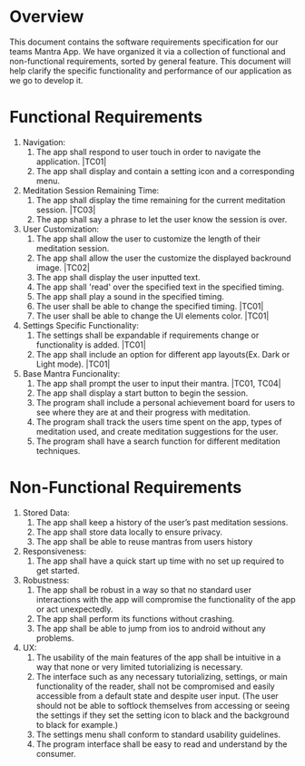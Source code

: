 # Overview
This document contains the software requirements specification for our teams Mantra App. We have organized it via a collection of functional and non-functional requirements, sorted by general feature. This document will help clarify the specific functionality and performance of our application as we go to develop it.

# Functional Requirements

1. Navigation:
	1. The app shall respond to user touch in order to navigate the application. |TC01|
	2. The app shall display and contain a setting icon and a corresponding menu. 
2. Meditation Session Remaining Time:
	1. The app shall display the time remaining for the current meditation session. |TC03| 
	2. The app shall say a phrase to let the user know the session is over.
3. User Customization:
	1. The app shall allow the user to customize the length of their meditation session.
	2. The app shall allow the user the customize the displayed backround image. |TC02|
	3. The app shall display the user inputted text.
	4. The app shall 'read' over the specified text in the specified timing.
	5. The app shall play a sound in the specified timing.
	6. The user shall be able to change the specified timing. |TC01|
	7. The user shall be able to change the UI elements color. |TC01|
4. Settings Specific Functionality:
	1. The settings shall be expandable if requirements change or functionality is added. |TC01|
	2. The app shall include an option for different app layouts(Ex. Dark or Light mode). |TC01|
5. Base Mantra Funcionality:
	1. The app shall prompt the user to input their mantra. |TC01, TC04|
	2. The app shall display a start button to begin the session.
	3. The program shall include a personal achievement board for users to see where they are at and their progress with meditation.
	4. The program shall track the users time spent on the app, types of meditation used, and create meditation suggestions for the user.
	5. The program shall have a search function for different meditation techniques.


# Non-Functional Requirements

1. Stored Data:
	1. The app shall keep a history of the user’s past meditation sessions.
	2. The app shall store data locally to ensure privacy.
	3. The app shall be able to reuse mantras from users history 
2. Responsiveness:
	1. The app shall have a quick start up time with no set up required to get started.
3. Robustness:
	1. The app shall be robust in a way so that no standard user interactions with the app will compromise the functionality of the app or act unexpectedly.
	2. The app shall perform its functions without crashing.
	3. The app shall be able to jump from ios to android without any problems.
4. UX:
	1. The usability of the main features of the app shall be intuitive in a way that none or very limited tutorializing is necessary. 
	2. The interface such as any necessary tutorializing, settings, or main functionality of the reader, shall not be compromised and easily accessible from a default state and despite user input. (The user should not be able to softlock themselves from accessing or seeing the settings if they set the setting icon to black and the background to black for example.)
	3. The settings menu shall conform to standard usability guidelines.
	4. The program interface shall be easy to read and understand by the consumer.


